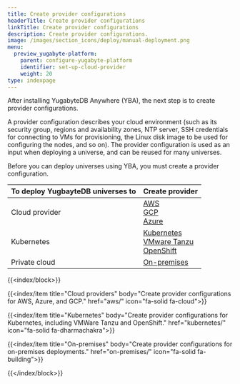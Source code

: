 ```yaml
---
title: Create provider configurations
headerTitle: Create provider configurations
linkTitle: Create provider configurations
description: Create provider configurations.
image: /images/section_icons/deploy/manual-deployment.png
menu:
  preview_yugabyte-platform:
    parent: configure-yugabyte-platform
    identifier: set-up-cloud-provider
    weight: 20
type: indexpage
---
```


After installing YugabyteDB Anywhere (YBA), the next step is to create provider configurations.

A provider configuration describes your cloud environment (such as its security group, regions and availability zones, NTP server, SSH credentials for connecting to VMs for provisioning, the Linux disk image to be used for configuring the nodes, and so on). The provider configuration is used as an input when deploying a universe, and can be reused for many universes.

 Before you can deploy universes using YBA, you must create a provider configuration.

| To deploy YugbayteDB universes to | Create provider |
| :--- | :--- |
| Cloud provider | [AWS](aws/)<br>[GCP](gcp/)<br>[Azure](azure/) |
| Kubernetes | [Kubernetes](kubernetes/)<br>[VMware Tanzu](vmware-tanzu/)<br>[OpenShift](openshift/) |
| Private cloud | [On-premises](on-premises/) |

{{<index/block>}}

  {{<index/item
    title="Cloud providers"
    body="Create provider configurations for AWS, Azure, and GCP."
    href="aws/"
    icon="fa-solid fa-cloud">}}

  {{<index/item
    title="Kubernetes"
    body="Create provider configurations for Kubernetes, including VMWare Tanzu and OpenShift."
    href="kubernetes/"
    icon="fa-solid fa-dharmachakra">}}

  {{<index/item
    title="On-premises"
    body="Create provider configurations for on-premises deployments."
    href="on-premises/"
    icon="fa-solid fa-building">}}

{{</index/block>}}
